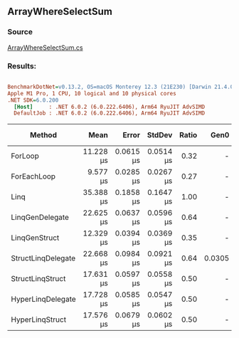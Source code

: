 ﻿## ArrayWhereSelectSum

### Source
[ArrayWhereSelectSum.cs](../../LinqGen.Benchmarks/Cases/ArrayWhereSelectSum.cs)

### Results:
``` ini

BenchmarkDotNet=v0.13.2, OS=macOS Monterey 12.3 (21E230) [Darwin 21.4.0]
Apple M1 Pro, 1 CPU, 10 logical and 10 physical cores
.NET SDK=6.0.200
  [Host]     : .NET 6.0.2 (6.0.222.6406), Arm64 RyuJIT AdvSIMD
  DefaultJob : .NET 6.0.2 (6.0.222.6406), Arm64 RyuJIT AdvSIMD


```
|             Method |      Mean |     Error |    StdDev | Ratio |   Gen0 | Allocated | Alloc Ratio |
|------------------- |----------:|----------:|----------:|------:|-------:|----------:|------------:|
|            ForLoop | 11.228 μs | 0.0615 μs | 0.0514 μs |  0.32 |      - |         - |        0.00 |
|        ForEachLoop |  9.577 μs | 0.0285 μs | 0.0267 μs |  0.27 |      - |         - |        0.00 |
|               Linq | 35.388 μs | 0.1858 μs | 0.1647 μs |  1.00 |      - |     104 B |        1.00 |
|    LinqGenDelegate | 22.625 μs | 0.0637 μs | 0.0596 μs |  0.64 |      - |         - |        0.00 |
|      LinqGenStruct | 12.329 μs | 0.0394 μs | 0.0369 μs |  0.35 |      - |         - |        0.00 |
| StructLinqDelegate | 22.668 μs | 0.0984 μs | 0.0921 μs |  0.64 | 0.0305 |      96 B |        0.92 |
|   StructLinqStruct | 17.631 μs | 0.0597 μs | 0.0558 μs |  0.50 |      - |         - |        0.00 |
|  HyperLinqDelegate | 17.728 μs | 0.0585 μs | 0.0547 μs |  0.50 |      - |         - |        0.00 |
|    HyperLinqStruct | 17.576 μs | 0.0679 μs | 0.0602 μs |  0.50 |      - |         - |        0.00 |

